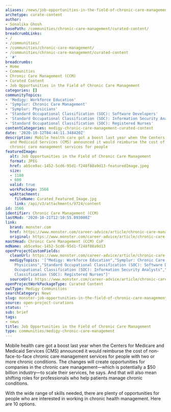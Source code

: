 ```yaml
---
aliases: /news/job-opportunities-in-the-field-of-chronic-care-management
archetype: curate-content
author:
- Sonalika Ghosh
basePath: /communities/chronic-care-management/curated-content/
breadcrumbLinks:
- /
- /communities/
- /communities/chronic-care-management/
- /communities/chronic-care-management/curated-content
- '#'
breadcrumbs:
- Home
- Communities
- Chronic Care Management (CCM)
- Curated Content
- Job Opportunities in the Field of Chronic Care Management
categories: []
communityTopics:
- 'Medigy: Workforce Education'
- 'Symplur: Chronic Care Management'
- 'Symplur: Physicians'
- 'Standard Occupational Classification (SOC): Software Developers'
- 'Standard Occupational Classification (SOC): Information Security Analysts'
- 'Standard Occupational Classification (SOC): Registered Nurses'
contentCategories: medigy-chronic-care-management-curated-content
date: '2020-10-12T04:44:11.348420Z'
description: Mobile health care got a boost last year when the Centers for Medicare
  and Medicaid Services (CMS) announced it would reimburse the cost of non-face-to-face
  chronic care management services for people
featuredImage:
  alt: Job Opportunities in the Field of Chronic Care Management
  format: JPEG
  href: ab5ce9ac-1452-5cd6-95d1-f248f88a9d13-featuredImage.jpeg
  size:
  - 1180
  - 600
  valid: true
  workPackage: 3566
  wpAttachment:
    fileName: Curated_Featured_Image.jpg
    link: /api/v3/attachments/9724/content
id: 3566
identifier: Chronic Care Management (CCM)
lastMod: '2020-10-21T12:10:55.893000Z'
link:
  brand: monster.com
  href: https://www.monster.com/career-advice/article/chronic-care-management-growth
  original: https://www.monster.com/career-advice/article/chronic-care-management-growth
mastHead: Chronic Care Management (CCM) CoP
mdName: ab5ce9ac-1452-5cd6-95d1-f248f88a9d13
openProjectCustomFields:
  cleanUrl: https://www.monster.com/career-advice/article/chronic-care-management-growth
  medigyTopics: '["Medigy: Workforce Education","Symplur: Chronic Care Management","Symplur:
    Physicians","Standard Occupational Classification (SOC): Software Developers","Standard
    Occupational Classification (SOC): Information Security Analysts","Standard Occupational
    Classification (SOC): Registered Nurses"]'
  sourceUrl: https://www.monster.com/career-advice/article/chronic-care-management-growth
openProjectWorkPackageType: Curated Content
owlType: Medigy Communities
searchCategory: News
slug: monster-job-opportunities-in-the-field-of-chronic-care-management
source: open-project-curations
status: ''
sub: brief
tags:
- news
title: Job Opportunities in the Field of Chronic Care Management
type: communities/medigy-chronic-care-management
---
```


<p>Mobile health care&nbsp;got a boost last year&nbsp;when the Centers for Medicare and Medicaid Services (CMS) announced it would reimburse the cost of non-face-to-face chronic care management services for people with two or more chronic conditions. The changes will create opportunities for companies in the chronic care management—which is potentially a&nbsp;$50 billion&nbsp;industry—to scale their services, he says. And that will also mean shifting roles for professionals who help patients manage chronic conditions. &nbsp;&nbsp;</p><p>With the wide range of skills needed, there are plenty of opportunities for people who are interested in working in chronic health management. Here are 10 options.&nbsp;</p>